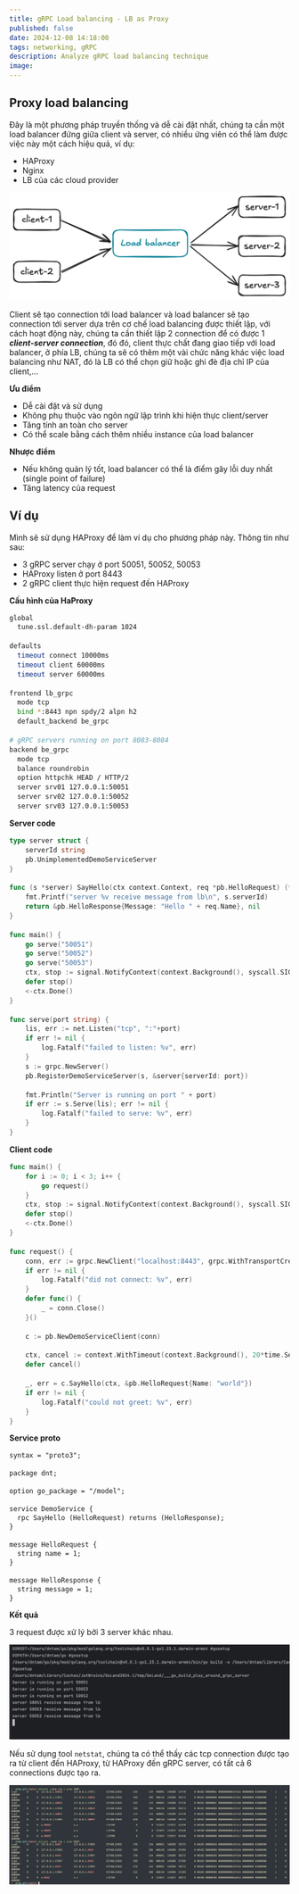 ```yaml
---
title: gRPC Load balancing - LB as Proxy
published: false
date: 2024-12-08 14:18:00
tags: networking, gRPC
description: Analyze gRPC load balancing technique
image: 
---
```


## Proxy load balancing

Đây là một phương pháp truyền thống và dễ cài đặt nhất, chúng ta cần một load balancer đứng giữa client và server, có nhiều ứng viên có thể làm được việc này một cách hiệu quả, ví dụ:
- HAProxy
- Nginx
- LB của các cloud provider

![lb-proxy](img/lb-proxy.png)

Client sẽ tạo connection tới load balancer và load balancer sẽ tạo connection tới server dựa trên cơ chế load balancing được thiết lập, với cách hoạt động này, chúng ta cần thiết lập 2 connection để có được 1 ***client-server connection***, đó đó, client thực chất đang giao tiếp với load balancer, ở phía LB, chúng ta sẽ có thêm một vài chức năng khác việc load balancing như NAT, đó là LB có thể chọn giữ hoặc ghi đè địa chỉ IP của client,...

**Ưu điểm**
- Dễ cài đặt và sử dụng
- Không phụ thuộc vào ngôn ngữ lập trình khi hiện thực client/server
- Tăng tính an toàn cho server
- Có thể scale bằng cách thêm nhiều instance của load balancer

**Nhược điểm**
- Nếu không quản lý tốt, load balancer có thể là điểm gây lỗi duy nhất (single point of failure)
- Tăng latency của request

## Ví dụ

Mình sẽ sử dụng HAProxy để làm ví dụ cho phương pháp này. Thông tin như sau:
- 3 gRPC server chạy ở port 50051, 50052, 50053
- HAProxy listen ở port 8443
- 2 gRPC client thực hiện request đến HAProxy

**Cấu hình của HaProxy**
```bash
global
  tune.ssl.default-dh-param 1024

defaults
  timeout connect 10000ms
  timeout client 60000ms
  timeout server 60000ms

frontend lb_grpc
  mode tcp
  bind *:8443 npn spdy/2 alpn h2
  default_backend be_grpc

# gRPC servers running on port 8083-8084
backend be_grpc
  mode tcp
  balance roundrobin
  option httpchk HEAD / HTTP/2
  server srv01 127.0.0.1:50051
  server srv02 127.0.0.1:50052
  server srv03 127.0.0.1:50053
```

**Server code**
```go
type server struct {
	serverId string
	pb.UnimplementedDemoServiceServer
}

func (s *server) SayHello(ctx context.Context, req *pb.HelloRequest) (*pb.HelloResponse, error) {
	fmt.Printf("server %v receive message from lb\n", s.serverId)
	return &pb.HelloResponse{Message: "Hello " + req.Name}, nil
}

func main() {
	go serve("50051")
	go serve("50052")
	go serve("50053")
	ctx, stop := signal.NotifyContext(context.Background(), syscall.SIGINT, syscall.SIGTERM)
	defer stop()
	<-ctx.Done()
}

func serve(port string) {
	lis, err := net.Listen("tcp", ":"+port)
	if err != nil {
		log.Fatalf("failed to listen: %v", err)
	}
	s := grpc.NewServer()
	pb.RegisterDemoServiceServer(s, &server{serverId: port})

	fmt.Println("Server is running on port " + port)
	if err := s.Serve(lis); err != nil {
		log.Fatalf("failed to serve: %v", err)
	}
}
```

**Client code**
```go
func main() {
	for i := 0; i < 3; i++ {
		go request()
	}
	ctx, stop := signal.NotifyContext(context.Background(), syscall.SIGINT, syscall.SIGTERM)
	defer stop()
	<-ctx.Done()
}

func request() {
	conn, err := grpc.NewClient("localhost:8443", grpc.WithTransportCredentials(insecure.NewCredentials()))
	if err != nil {
		log.Fatalf("did not connect: %v", err)
	}
	defer func() {
		_ = conn.Close()
	}()

	c := pb.NewDemoServiceClient(conn)

	ctx, cancel := context.WithTimeout(context.Background(), 20*time.Second)
	defer cancel()

	_, err = c.SayHello(ctx, &pb.HelloRequest{Name: "world"})
	if err != nil {
		log.Fatalf("could not greet: %v", err)
	}
}
```

**Service proto**
```
syntax = "proto3";

package dnt;

option go_package = "/model";

service DemoService {
  rpc SayHello (HelloRequest) returns (HelloResponse);
}

message HelloRequest {
  string name = 1;
}

message HelloResponse {
  string message = 1;
}
```

**Kết quả**

3 request được xử lý bởi 3 server khác nhau.

![grpc-server-lb](img/grpc-server-lb.png)

Nếu sử dụng tool `netstat`, chúng ta có thể thấy các tcp connection được tạo ra từ client đến HAProxy, từ HAProxy đến gRPC server, có tất cả 6 connections được tạo ra.

![grpc-netstat](img/grpc-netstat.png)